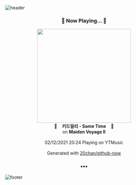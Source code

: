 ![header](https://capsule-render.vercel.app/api?type=wave&height=170&section=header&text=Hi.%20I'm%20SHIFT&fontColor=090707&fontAlignX=45&fontAlignY=65&fontSize=100)

<h3 align="center">🎵 Now Playing... 🎵</h3>
<p align="center">
  <a href="https://music.youtube.com/channel/UCYzWVpdZqtp6Ihtzy4_9M3g">
    <img width="300" src="https://lh3.googleusercontent.com/JTKrs5_o9lfQnJkbe5GB3yWgzveStdIgtAJbd72fJ2I5GNtNrleB8qCyZIDyK1VG6s_Iah1LioS2CJNP">
  </a>
  <br>
  🎵&nbsp&nbsp&nbsp <b>키드밀리 - Same Time</b> &nbsp&nbsp&nbsp🎵
  <br>
  on <b>Maiden Voyage Ⅱ</b>
  
  <br />
  <br />
  02/12/2021 20:24 Playing on YTMusic
  <br />
  <br />
  Generated with <a href="https://github.com/20chan/github-now">20chan/github-now</a>
</p>

<h3 align="center">•••</h3>

![footer](https://capsule-render.vercel.app/api?type=wave&height=150&section=footer)
